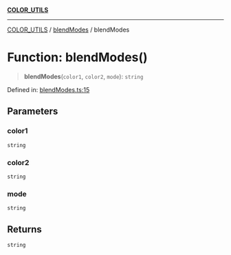 [**COLOR_UTILS**](../../README.md)

***

[COLOR_UTILS](../../README.md) / [blendModes](../README.md) / blendModes

# Function: blendModes()

> **blendModes**(`color1`, `color2`, `mode`): `string`

Defined in: [blendModes.ts:15](https://github.com/dailker/everyutil/blob/2c6c8c707de5d4a5d228d272d2d21855929838e2/src/color/blendModes.ts#L15)

## Parameters

### color1

`string`

### color2

`string`

### mode

`string`

## Returns

`string`
